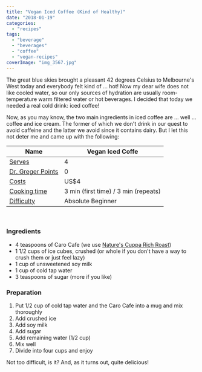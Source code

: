 ```yaml
---
title: "Vegan Iced Coffee (Kind of Healthy)"
date: "2018-01-19"
categories: 
  - "recipes"
tags: 
  - "beverage"
  - "beverages"
  - "coffee"
  - "vegan-recipes"
coverImage: "img_3567.jpg"
---
```


The great blue skies brought a pleasant 42 degrees Celsius to Melbourne's West today and everybody felt kind of ... hot! Now my dear wife does not like cooled water, so our only sources of hydration are usually room-temperature warm filtered water or hot beverages. I decided that today we needed a real cold drink: iced coffee!

Now, as you may know, the two main ingredients in iced coffee are ... well ... coffee and ice cream. The former of which we don't drink in our quest to avoid caffeine and the latter we avoid since it contains dairy. But I let this not deter me and came up with the following:

| Name | Vegan Iced Coffe |
| --- | --- |
| [Serves](https://shalveena.com/serving-sizes/) | 4 |
| [Dr. Greger Points](https://shalveena.com/dr-greger-points/) | 0 |
| [Costs](https://shalveena.com/costs/) | US$4 |
| [Cooking time](https://shalveena.com/cooking-times/) | 3 min (first time) / 3 min (repeats) |
| [Difficulty](https://shalveena.com/difficulty-levels/) | Absolute Beginner |

 

### Ingredients

- 4 teaspoons of Caro Cafe (we use [Nature's Cuppa Rich Roast](http://naturescuppa.com/organictea/product/coffee-alternative-caffeine-free/))
- 1 1/2 cups of ice cubes, crushed (or whole if you don't have a way to crush them or just feel lazy)
- 1 cup of unsweetened soy milk
- 1 cup of cold tap water
- 3 teaspoons of sugar (more if you like)

### Preparation

1. Put 1/2 cup of cold tap water and the Caro Cafe into a mug and mix thoroughly
2. Add crushed ice
3. Add soy milk
4. Add sugar
5. Add remaining water (1/2 cup)
6. Mix well
7. Divide into four cups and enjoy

Not too difficult, is it? And, as it turns out, quite delicious!
